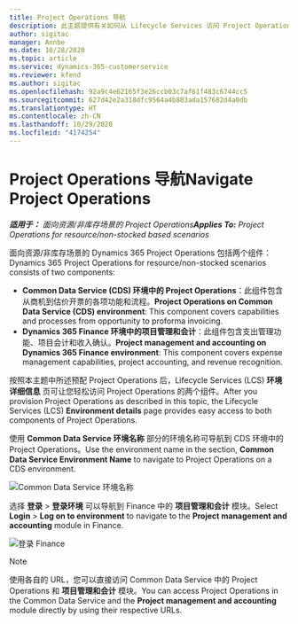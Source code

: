 ```yaml
---
title: Project Operations 导航
description: 此主题提供有关如何从 Lifecycle Services 访问 Project Operations 的信息。
author: sigitac
manager: Annbe
ms.date: 10/28/2020
ms.topic: article
ms.service: dynamics-365-customerservice
ms.reviewer: kfend
ms.author: sigitac
ms.openlocfilehash: 92a9c4e62165f3e26ccb03c7af61f483c6744cc5
ms.sourcegitcommit: 627d42e2a318dfc9564a4b803ada157682d4a0db
ms.translationtype: HT
ms.contentlocale: zh-CN
ms.lasthandoff: 10/29/2020
ms.locfileid: "4174254"
---
```

# <a name="navigate-project-operations"></a><span data-ttu-id="dd1e4-103">Project Operations 导航</span><span class="sxs-lookup"><span data-stu-id="dd1e4-103">Navigate Project Operations</span></span>

<span data-ttu-id="dd1e4-104">_**适用于：** 面向资源/非库存场景的 Project Operations_</span><span class="sxs-lookup"><span data-stu-id="dd1e4-104">_**Applies To:** Project Operations for resource/non-stocked based scenarios_</span></span>

<span data-ttu-id="dd1e4-105">面向资源/非库存场景的 Dynamics 365 Project Operations 包括两个组件：</span><span class="sxs-lookup"><span data-stu-id="dd1e4-105">Dynamics 365 Project Operations for resource/non-stocked scenarios consists of two components:</span></span> 

 - <span data-ttu-id="dd1e4-106">**Common Data Service (CDS) 环境中的 Project Operations**：此组件包含从商机到估价开票的各项功能和流程。</span><span class="sxs-lookup"><span data-stu-id="dd1e4-106">**Project Operations on Common Data Service (CDS) environment**: This component covers capabilities and processes from opportunity to proforma invoicing.</span></span> 
 - <span data-ttu-id="dd1e4-107">**Dynamics 365 Finance 环境中的项目管理和会计**：此组件包含支出管理功能、项目会计和收入确认。</span><span class="sxs-lookup"><span data-stu-id="dd1e4-107">**Project management and accounting on Dynamics 365 Finance environment**: This component covers expense management capabilities, project accounting, and revenue recognition.</span></span> 

<span data-ttu-id="dd1e4-108">按照本主题中所述预配 Project Operations 后，Lifecycle Services (LCS) **环境详细信息** 页可让您轻松访问 Project Operations 的两个组件。</span><span class="sxs-lookup"><span data-stu-id="dd1e4-108">After you provision Project Operations as described in this topic, the Lifecycle Services (LCS) **Environment details** page provides easy access to both components of Project Operations.</span></span>  

<span data-ttu-id="dd1e4-109">使用 **Common Data Service 环境名称** 部分的环境名称可导航到 CDS 环境中的 Project Operations。</span><span class="sxs-lookup"><span data-stu-id="dd1e4-109">Use the environment name in the section, **Common Data Service Environment Name** to navigate to Project Operations on a CDS environment.</span></span> 

  ![Common Data Service 环境名称](./media/environment-name.PNG)

<span data-ttu-id="dd1e4-111">选择 **登录** > **登录环境** 可以导航到 Finance 中的 **项目管理和会计** 模块。</span><span class="sxs-lookup"><span data-stu-id="dd1e4-111">Select **Login** > **Log on to environment** to navigate to the **Project management and accounting** module in Finance.</span></span>  

   ![登录 Finance](./media/environment-login.PNG)

> [!NOTE]
> <span data-ttu-id="dd1e4-113">使用各自的 URL，您可以直接访问 Common Data Service 中的 Project Operations 和 **项目管理和会计** 模块。</span><span class="sxs-lookup"><span data-stu-id="dd1e4-113">You can access Project Operations in the Common Data Service and the **Project management and accounting** module directly by using their respective URLs.</span></span> 
